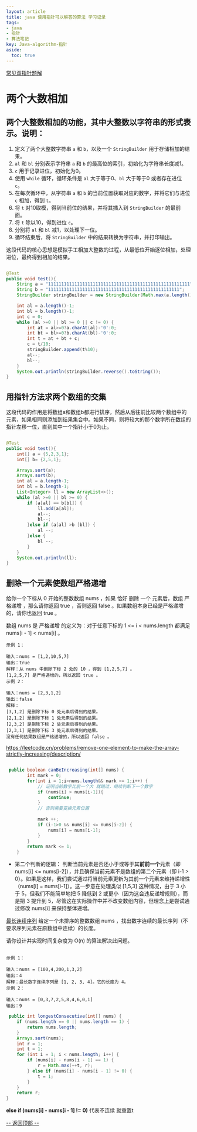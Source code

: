 ```yaml
---
layout: article
title: java 使用指针可以解答的算法 学习记录
tags: 
- java
- 指针
- 算法笔记
key: Java-algorithm-指针
aside:
  toc: true
---
```



[常见双指针题解](https://cyc2018.xyz/%E7%AE%97%E6%B3%95/Leetcode%20%E9%A2%98%E8%A7%A3/Leetcode%20%E9%A2%98%E8%A7%A3%20-%20%E5%8F%8C%E6%8C%87%E9%92%88.html)


# 两个大数相加

## 两个大整数相加的功能，其中大整数以字符串的形式表示。说明：

1. 定义了两个大整数字符串 `a` 和 `b`，以及一个 `StringBuilder` 用于存储相加的结果。
2. `al` 和 `bl` 分别表示字符串 `a` 和 `b` 的最高位的索引，初始化为字符串长度减1。
3. `c` 用于记录进位，初始化为0。
4. 使用 `while` 循环，循环条件是 `al` 大于等于0、`bl` 大于等于0 或者存在进位 `c`。
5. 在每次循环中，从字符串 `a` 和 `b` 的当前位置获取对应的数字，并将它们与进位 `c` 相加，得到 `t`。
6. 将 `t` 对10取模，得到当前位的结果，并将其插入到 `StringBuilder` 的最前面。
7. 将 `t` 除以10，得到进位 `c`。
8. 分别将 `al` 和 `bl` 减1，以处理下一位。
9. 循环结束后，将 `StringBuilder` 中的结果转换为字符串，并打印输出。

这段代码的核心思想是模拟手工相加大整数的过程，从最低位开始逐位相加，处理进位，最终得到相加的结果。

```java

@Test
public void test(){
    String a = "111111111111111111111111111111111111111111111111111111";
    String b = "11111111111111111111111111111111111111111111111111";
    StringBuilder stringBuilder = new StringBuilder(Math.max(a.length(),b.length()) +1);

    int al = a.length()-1;
    int bl = b.length()-1;
    int c = 0;
    while (al >=0 || bl >= 0 || c != 0) {
        int at = al>=0?a.charAt(al)-'0':0;
        int bt = bl>=0?b.charAt(bl)-'0':0;
        int t = at + bt + c;
        c = t/10;
        stringBuilder.append(t%10);
        al--;
        bl--;
    }
    System.out.println(stringBuilder.reverse().toString());
}

```

## 用指针方法求两个数组的交集

这段代码的作用是将数组a和数组b都进行排序，然后从后往前比较两个数组中的元素，如果相同则添加到结果集合中。如果不同，则将较大的那个数字所在数组的指针左移一位，直到其中一个指针小于0为止。

```java

@Test
public void test(){
    int[] a = {5,2,3,1};
    int[] b= {2,5,1};

    Arrays.sort(a);
    Arrays.sort(b);
    int al = a.length-1;
    int bl = b.length-1;
    List<Integer> ll = new ArrayList<>();
    while (al >=0 || bl >= 0) {
        if (a[al] == b[bl]) {
            ll.add(a[al]);
            al--;
            bl--;
        }else if (a[al] >b [bl]) {
            al --;
        }else {
            bl --;
        }
    }
    System.out.println(ll);
}
```

## 删除一个元素使数组严格递增
给你一个下标从 0 开始的整数数组 nums ，如果 恰好 删除 一个 元素后，数组 严格递增 ，那么请你返回 true ，否则返回 false 。如果数组本身已经是严格递增的，请你也返回 true 。

数组 nums 是 严格递增 的定义为：对于任意下标的 1 <= i < nums.length 都满足 nums[i - 1] < nums[i] 。

 
```text
示例 1：

输入：nums = [1,2,10,5,7]
输出：true
解释：从 nums 中删除下标 2 处的 10 ，得到 [1,2,5,7] 。
[1,2,5,7] 是严格递增的，所以返回 true 。
示例 2：

输入：nums = [2,3,1,2]
输出：false
解释：
[3,1,2] 是删除下标 0 处元素后得到的结果。
[2,1,2] 是删除下标 1 处元素后得到的结果。
[2,3,2] 是删除下标 2 处元素后得到的结果。
[2,3,1] 是删除下标 3 处元素后得到的结果。
没有任何结果数组是严格递增的，所以返回 false 。
```

https://leetcode.cn/problems/remove-one-element-to-make-the-array-strictly-increasing/description/

```java

 public boolean canBeIncreasing(int[] nums) {
        int mark = 0;
        for(int i = 1;i<nums.length&& mark <= 1;i++) {
            // 证明当前数字比前一个大 就跳过，继续判断下一个数字
            if (nums[i] > nums[i-1]){
                continue;
            }
            // 否则需要变换元素位置
            
            mark ++;
            if (i-1>0 && nums[i] <= nums[i-2]) {
                nums[i] = nums[i-1];
            }
        }
        return mark <= 1;
    }
```
* 第二个判断的逻辑：
判断当前元素是否还小于或等于其**前前一个**元素（即 nums[i] <= nums[i-2]），并且确保当前元素不是数组的第二个元素（即 i-1 > 0）。如果是这样，我们尝试通过将当前元素更新为其前一个元素来维持递增性（nums[i] = nums[i-1]）。这一步意在处理类似 [1,5,3] 这种情况，由于 3 小于 5，但我们不能简单地把 5 降低到 2 或更小（因为这会违反递增规则），而是把 3 提升到 5，尽管这在实际操作中并不改变数组内容，但理念上是尝试通过修改 nums[i] 来保持整体递增。

[最长连续序列](https://leetcode.cn/problems/longest-consecutive-sequence/description/)
给定一个未排序的整数数组 nums ，找出数字连续的最长序列（不要求序列元素在原数组中连续）的长度。

请你设计并实现时间复杂度为 O(n) 的算法解决此问题。

```text

示例 1：

输入：nums = [100,4,200,1,3,2]
输出：4
解释：最长数字连续序列是 [1, 2, 3, 4]。它的长度为 4。
示例 2：

输入：nums = [0,3,7,2,5,8,4,6,0,1]
输出：9
```
 


```java
 public int longestConsecutive(int[] nums) {
    if (nums.length == 0 || nums.length == 1) {
        return nums.length;
    }
    Arrays.sort(nums);
    int r = 1;
    int t = 1;
    for (int i = 1; i < nums.length; i++) {
        if (nums[i] - nums[i - 1] == 1) {
            r = Math.max(++t, r);
        } else if (nums[i] - nums[i - 1] != 0) {
            t = 1;
        }
    }
    return r;
}
```
**else if (nums[i] - nums[i - 1] != 0)**
代表不连续 就重置t

<a href="javascript:scroll(0,0)">-- 返回顶部 --</a>

